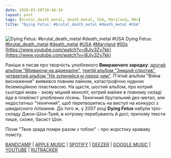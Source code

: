 ```yaml
---
date: 2020-03-20T10:48:34
layout: post
tags: [brutal_death_metal, death_metal, USA, Maryland, 00s]
title: "Dying Fetus: #brutal_death_metal #death_metal #USA"
---
```

![Dying Fetus: #brutal_death_metal #death_metal #USA](https://i.ytimg.com/vi/i8Jjy3Zy7kk/maxresdefault.jpg)
Dying Fetus: [#brutal_death_metal](/tags/#brutal_death_metal) [#death_metal](/tags/#death_metal) [#USA](/tags/#USA) [#Maryland](/tags/#Maryland) [#00s](/tags/#00s) [https://www.youtube.com/watch?v=i8Jjy3Zy7kk](https://www.youtube.com/watch?v=i8Jjy3Zy7kk)

Раніше я писав про творчість улюбленого **Вмираючого зародку**: [другий альбом &quot;Вбиваючи на адреналіні&quot;](https://t.me/vast_space_unexplored/2894), [третій альбом &quot;Знищуй спротив&quot;](https://t.me/vast_space_unexplored/2972), [четвертий альбом &quot;Не зупиняйся ні перед чим&quot;](https://t.me/vast_space_unexplored/3060). П&#39;ятий альбом &quot;Війна виснаження&quot; виявився повним лайном, катастрофічно нудною беземоційною пластмасою. На щастя, шостий альбом, про котрий сьогодні мова - знову міцний моноліт, котрий майже в повному складі йде в плейлист улюблених пісень. Технічний брутальний дез-метал, але недостатньо &quot;технічний&quot;, щоб перетворитись на виступ на конкурсі з швидкісного пілікання. До того ж, у 2007 році **Dying Fetus** набули тріо-складу Джон-Шон-Трей, в котрому перебувають й досі; причому тексти пише, схоже, басист Шон.

Пісня &quot;Твоя зрада помре разом з тобою&quot; - про жорстоку криваву помсту.

[BANDCAMP](https://dyingfetus.bandcamp.com/track/your-treachery-will-die-with-you) | [APPLE MUSIC](https://music.apple.com/ru/album/descend-into-depravity/327391654) | [SPOTIFY](https://open.spotify.com/album/7pcT84mVo6uuy0m2Xkpcwx) | [DEEZER](https://www.deezer.com/album/1011177?utm_source=deezer&amp;utm_content=album-1011177&amp;utm_term=1601611822_1584693992&amp;utm_medium=web) | [GOOGLE MUSIC](https://play.google.com/music/m/Bly26lfse3jvkhawwlolt7ldfmm?t=Descend_into_Depravity_-_Dying_Fetus) | [YOUTUBE](https://www.youtube.com/playlist?list=OLAK5uy_lVojlXutMMLP8ZahglgOMFONIg9Fwbyy8) | [RUTRACKER](https://rutracker.org/forum/viewtopic.php?t=4715711)